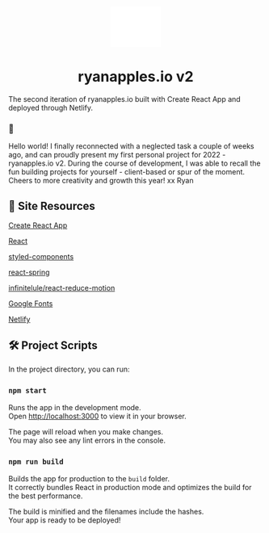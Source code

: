 <!-- CONTENT:START -->
 <p align="center">
  <a href="https://www.ryanapples.io">
    <img alt="RA logo" src="src/images/ra-logo.png" width="100" />
  </a>
</p> 
<h1 align="center">
  ryanapples.io v2
</h1>

The second iteration of ryanapples.io built with Create React App and deployed through Netlify.

### 💭

Hello world! I finally reconnected with a neglected task a couple of weeks ago, and can proudly present my first personal project for 2022 - ryanapples.io v2. During the course of development, I was able to recall the fun building projects for yourself - client-based or spur of the moment. Cheers to more creativity and growth this year! xx Ryan

## 🧪 Site Resources

[Create React App](https://github.com/facebook/create-react-app)

[React](https://facebook.github.io/create-react-app/docs/getting-started)

[styled-components](https://styled-components.com/)

[react-spring](https://react-spring.io/)

[infinitelule/react-reduce-motion](https://github.com/infiniteluke/react-reduce-motion)

[Google Fonts](https://fonts.google.com/)

[Netlify](https://www.netlify.com/)

## 🛠 Project Scripts

In the project directory, you can run:

### `npm start`

Runs the app in the development mode.\
Open [http://localhost:3000](http://localhost:3000) to view it in your browser.

The page will reload when you make changes.\
You may also see any lint errors in the console.

### `npm run build`

Builds the app for production to the `build` folder.\
It correctly bundles React in production mode and optimizes the build for the best performance.

The build is minified and the filenames include the hashes.\
Your app is ready to be deployed!
